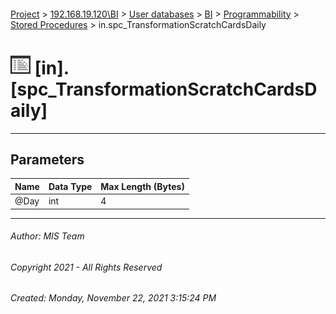 #### 

[Project](../../../../../index.md) > [192.168.19.120\\BI](../../../../index.md) > [User databases](../../../index.md) > [BI](../../index.md) > [Programmability](../index.md) > [Stored Procedures](Stored_Procedures.md) > in.spc_TransformationScratchCardsDaily

# ![Stored Procedures](../../../../../Images/StoredProcedure32.png) [in].[spc_TransformationScratchCardsDaily]

---

## <a name="#parameters"></a>Parameters

| Name | Data Type | Max Length (Bytes) |
|---|---|---|
| @Day | int | 4 |


---

###### Author:  MIS Team

###### Copyright 2021 - All Rights Reserved

###### Created: Monday, November 22, 2021 3:15:24 PM

